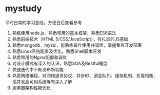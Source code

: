 # mystudy
平时日常的学习总结，方便日后查看参考

1. 熟练使用node.js，熟悉常用的基本框架，熟悉ES6语法
2. 熟悉前端技术（HTML 5/CSS/JavaScript），有扎实的JS基础
3. 熟悉mongodb，mysql，能熟练操作使用并调优，掌握集群开发部署
4. 熟悉Linux系统配置及优化，熟悉Shell脚本开发
5. 熟悉常用的Nginx配置和调优
6. 对设计模式有深入的认识，熟悉SOA及Restful概念
7. 快速迭代中不断发布新功能
8. 熟悉网络编程，对网络通讯协议、异步IO、消息队列、缓存机制、负载均衡、高并发高可用系统等有深入了解
9. 服务器架构性能优化 